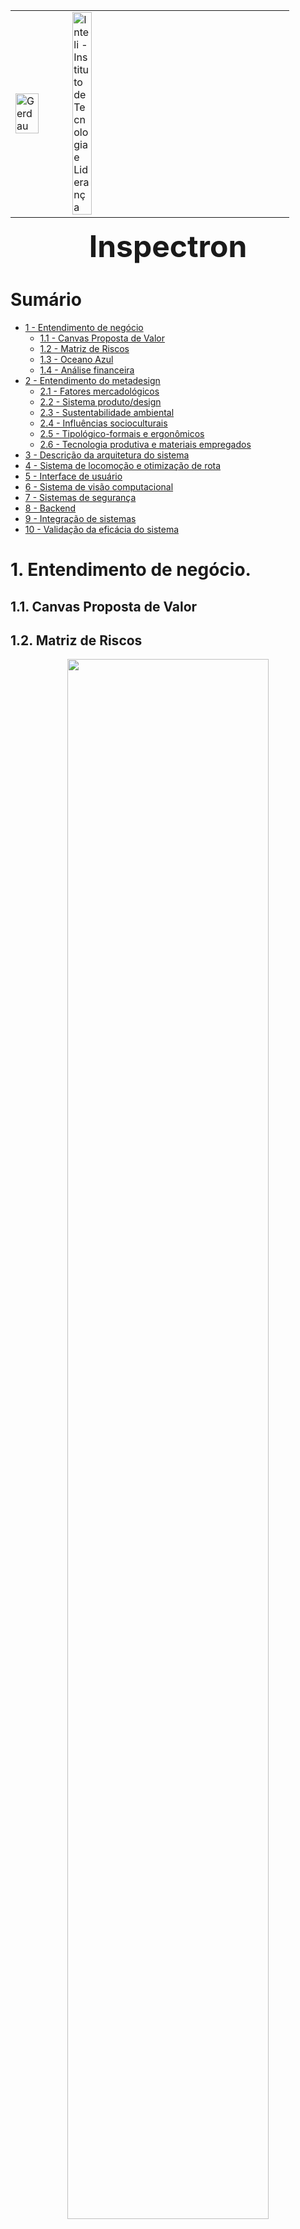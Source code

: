<table>
<tr>
<td>
<a href= "https://www2.gerdau.com.br/"><img src="https://upload.wikimedia.org/wikipedia/commons/thumb/8/89/Gerdau_logo_%282011%29.svg/1200px-Gerdau_logo_%282011%29.svg.png" alt="Gerdau" border="0" width="70%"></a>
</td>
<td><a href= "https://www.inteli.edu.br/"><img src="https://www.inteli.edu.br/wp-content/uploads/2021/08/20172028/marca_1-2.png" alt="Inteli - Instituto de Tecnologia e Liderança" border="0" width="30%"></a>
</td>
</tr>
</table>

<font size="+10"><center><b>Inspectron</b></center></font>

# Sumário

-   [1 - Entendimento de negócio](#1-entendimento-de-negócio)
    -   [1.1 - Canvas Proposta de Valor](#11-canvas-proposta-de-valor)
    -   [1.2 - Matriz de Riscos](#12-matriz-de-riscos)
    -   [1.3 - Oceano Azul](#13-oceano-azul)
    -   [1.4 - Análise financeira](#14-análise-financeira)
-   [2 - Entendimento do metadesign](#2-entendimento-do-metadesign)
    -   [2.1 - Fatores mercadológicos](#21-fatores-mercadológicos)
    -   [2.2 - Sistema produto/design](#22-sistema-produto/design)
    -   [2.3 - Sustentabilidade ambiental](#23-sustentabilidade-ambiental)
    -   [2.4 - Influências socioculturais](#24-influências-socioculturais)
    -   [2.5 - Tipológico-formais e ergonômicos](#25-tipológico-formais-e-ergonômicos)
    -   [2.6 - Tecnologia produtiva e materiais empregados](#26-tecnologia-produtiva-e-materiais-empregados)
-   [3 - Descrição da arquitetura do sistema](#3-descrição-da-arquitetura-do-sistema)
-   [4 - Sistema de locomoção e otimização de rota](#4-sistema-de-locomoção-e-otimização-de-rota)
-   [5 - Interface de usuário](#5-interface-de-usuário)
-   [6 - Sistema de visão computacional](#6-sistema-de-visão-computacional)
-   [7 - Sistemas de segurança](#7-sistemas-de-segurança)
-   [8 - Backend](#8-backend)
-   [9 - Integração de sistemas](#9-integração-de-sistemas)
-   [10 - Validação da eficácia do sistema](#10-validação-da-eficácia-do-sistema)

# 1. Entendimento de negócio.

## 1.1. Canvas Proposta de Valor

## 1.2. Matriz de Riscos

<p align="center"><img src="https://github.com/2023M6T2-Inteli/Inspectron/blob/main/docs/media/Matriz%20de%20Risco.png?raw=true" width=80%></img></p>

### Plano de resposta aos riscos

1. <b>Risco:</b> Custos elevados para aquisição e manutenção dos equipamentos tecnológicos<br>
   <b>Resposta (transferência):</b> Para amenizar os gastos imediatos do projeto, é possível que a Gerdau solicite financiamento a investidores ou instituições financeiras. Dessa forma, a empresa compartilha os potenciais riscos com aqueles que fornecerão o financiamento, de modo a diminuir, consequentemente, a exposição a condições financeiras perigosas.

2. <b>Riscos:</b> Solução inapta para situações específicas (com água, fogo, altas temperaturas, etc.) e O dispositivo é frágil para determinados ambientes<br>
   <b>Resposta (mitigação):</b> Para capacitar o robô a operar em ambientes com condições adversas, pode-se adicionar módulos externos que permitam a operação com segurança. Por exemplo, em espaços confinados de alta temperatura, como fornalhas, fornos ou caldeiras, é possível utilizar um escudo térmico no robô.

3. <b>Risco:</b> Queima de componentes eletrônicos <br>
   <b>Resposta (mitigação):</b> Para evitar a queima de componentes eletrônicos, é crucial observar e seguir as boas práticas da eletrônica. O primeiro passo é fazer as ligações em um simulador para evitar desperdícios. Em seguida, faz-se a montagem de acordo com a simulação e, antes de ligar o sistema, realiza-se o teste de continuidade. Dessa forma, as chances de queimar qualquer componente são praticamente nulas.

4. <b>Risco:</b> Divergência nas informações captadas pelos sensores e o estado atual<br>
   <b>Resposta (mitigação):</b> Para garantir a qualidade das informações dos sensores, deve-se escolher sensores precisos e calibrá-los regularmente. Além disso, é possível utilizar sensores redundantes, para comparar as informações captadas por ele e identificar possíveis incongruências.

## 1.3. Oceano Azul

## 1.4. Análise financeira

# 2. Entendimento do metadesign

## 2.1. Fatores mercadológicos

### Produto, orientação de mercado e precificação

Um AGV é um tipo de robô autônomo que segue uma trajetória pré-definida por meio de software e utiliza sensores, como câmeras e lasers, para navegar no ambiente e evitar obstáculos. Esses robôs são altamente precisos e seguros, permitindo que se movimentem por espaços apertados com habilidade superior à das mãos humanas. Por essas razões, eles são amplamente utilizados para transportar materiais em ambientes industriais ou logísticos. Além de seu uso para transporte, os AGVs podem ser equipados com sensores e câmeras para realizar a inspeção de áreas de difícil acesso ou perigosas para os humanos. Isso garante mais segurança e precisão na realização da manutenção preventiva.

Durante uma entrevista com um parceiro, foi levantada a questão de que a vistoria de locais confinados é feita apenas pelo lado de fora, o que não permite entender verdadeiramente a condição do espaço. Apesar dos riscos envolvidos, tarefas como limpeza, manutenção e inspeção precisam ser realizadas em espaços confinados. No entanto, devido à dificuldade de acesso, essas atividades podem resultar em várias situações perigosas.

Felizmente, a indústria 4.0 está trazendo soluções para esse problema através da automatização desses processos perigosos. Essa tecnologia aumenta a segurança dos trabalhadores e otimiza os processos, tornando as atividades em espaços confinados mais eficientes e menos perigosas. O projeto criado se orienta para o mercado de segurança e otimização de processos na indústria 4.0. Tal informação pode ser aferida pois o protótipo desenvolvido utiliza recursos avançados, como câmeras, lasers, sensores de proximidade, sensores de gases e outros, para automatizar trabalhos considerados perigosos para os humanos. Além disso, fornece dados em tempo real para uma melhor análise das informações obtidas.

No que se refere à precificação do produto, é importante destacar que os AGVs apresentam uma ampla variação de preços, que podem variar de $40.000 a $200.000, dependendo do tipo de veículo, tamanho, sensores instalados, função e outras possíveis variações. Além disso, é preciso levar em consideração os custos envolvidos na implantação do AGV, tais como o treinamento dos funcionários, a instalação de trilhos ou outras referências de movimento e a integração com outros sistemas de softwares. Para precificar o MVP, será utilizado o TurtleBot3 com os sensores necessários e os investimentos necessários para implementar a solução na empresa parceira.

### Cenário do mercado

Com as mudanças globais em constante evolução, as expectativas dos consumidores e investidores estão se tornando cada vez mais exigentes. Nesse contexto, a Indústria 4.0 surge como um grande integrador de toda a cadeia da indústria, levantando debates importantes sobre o seu desenvolvimento. No Brasil, a implementação da Indústria 4.0 apresenta desafios que vão desde o investimento em equipamentos que incorporem essas tecnologias até a adaptação de processos e formas de relacionamento entre as empresas ao longo da cadeia produtiva, além da criação de novas especialidades e desenvolvimento de competências.

No entanto, de acordo com a McKinsey, estima-se que até 2025, os processos relacionados à Indústria 4.0 poderão reduzir os custos de manutenção de equipamentos em 10% a 40%, reduzir o consumo de energia entre 10% e 20%, e aumentar a eficiência do trabalho em 10% a 25%. Com isso, é possível concluir que, apesar dos desafios de implementação, a Indústria 4.0 oferece grandes benefícios.

Em ambientes confinados a utilização de robôs tem se mostrado uma alternativa favorável para facilitar vistórias em ambientes restritos e perigosos para seres humanos. De acordo com um relatório da BCC Research, o mercado global de veículos guiados automatizados (AGVs) deve atingir US$ 4 bilhões até 2025. Isso indica que os AGVs estão sendo amplamente adotados pelas indústrias para aumentar a eficiência de suas operações, uma vez que essa tecnologia oferece diversos benefícios, como o diminuição da exposição de trabalhadores a tarefas perigodas e otimização na coleta de dados.

### Visão do projeto proposto

O setor siderúrgico, onde a Gerdau atua, envolve a manipulação de equipamentos e materiais pesados, altas temperaturas e exposição dos trabalhadores a materiais químicos tóxicos, o que o torna um setor de alto risco em termos de segurança do trabalho.

A segurança dos colaboradores é um dos valores primordiais da Gerdau e, como tal, a empresa busca continuamente formas de garantir maior segurança em suas operações. Neste contexto, um dos principais riscos que causa grande preocupação na Gerdau são os espaços confinados.

O trabalho em espaços confinados é considerado uma das modalidades mais perigosas, já que os colaboradores estão expostos a diversos riscos e o ambiente favorece a ocorrência de acidentes graves e frequentes. Em uma conversa com o parceiro, foi constatado que o processo atual é realizado externamente ao espaço e antes da manutenção, o que torna impossível ter uma visão real da situação dentro do espaço confinado.

Nesse cenário, o projeto apresenta uma grande importância para a Gerdau. Ao implementar inspeções automatizadas para vistorias preventivas de manutenção, será possível elevar ainda mais a segurança no trabalho, padrões de qualidade em vistorias e proporcionar maior satisfação aos colaboradores.

## 2.2. Sistema produto/design

### Qual a missão do projeto proposto?

Um dos príncipais valores da Gerdau é a segurança de seus colaboradores. O setor siderúrgico envolve o manuseio de equipamentos e materiais pesados, altas temperaturas, além de sujeitar os trabalhadores a exposição de materiais químicos que podem ser tóxicos para o ser humano. Portanto, podemos considerar esse setor como de alto risco quando se fala de segurança do trabalho. Neste sentido, a Gerdau traça objetivos para que o desenvolvimento de segurança da empresa seja mais palpável, um deles é o acidente zero e para alcança-lo a empresa segue rígidos padrões de operação e manutenção, além de seguir normas nacionais e internacionais de segurança. Por isso, um dos riscos mais relevantes que foi identificado nas operações da Gerdau é o Espaço Confinado. Espaço Confinado são lugares que não foram feitos para intervenção humana em período contínuo. Hoje, a rotina de inspeção desses espaços é realizada externamente ao espaço e previamente a manutenção, para que possa ser observada a situação do ambiente e da infraestrutura do local.

## 2.3. Sustentabilidade ambiental

## 2.4. Influências socioculturais

## 2.5. Tipológico-formais e ergonômicos

## 2.6. Tecnologia produtiva e materiais empregados

# 3. Descrição da arquitetura do sistema.

# 4. Sistema de locomoção e otimização de rota.

# 5. Interface de usuário.

# 6. Sistema de visão computacional.

# 7. Sistemas de segurança.

# 8. Backend.

# 9. Integração de sistemas.

# 10. Validação da eficácia do sistema.
